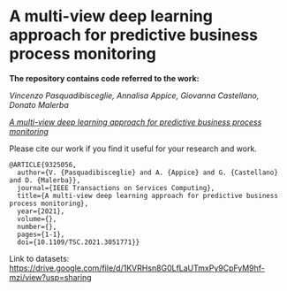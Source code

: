 # A multi-view deep learning approach for predictive business process monitoring

**The repository contains code referred to the work:**

*Vincenzo Pasquadibisceglie, Annalisa Appice, Giovanna Castellano, Donato Malerba*

[*A multi-view deep learning approach for predictive business process monitoring*](https://ieeexplore.ieee.org/abstract/document/9325056)

Please cite our work if you find it useful for your research and work.

```
@ARTICLE{9325056,
  author={V. {Pasquadibisceglie} and A. {Appice} and G. {Castellano} and D. {Malerba}},
  journal={IEEE Transactions on Services Computing}, 
  title={A multi-view deep learning approach for predictive business process monitoring}, 
  year={2021},
  volume={},
  number={},
  pages={1-1},
  doi={10.1109/TSC.2021.3051771}}
```

Link to datasets: https://drive.google.com/file/d/1KVRHsn8G0LfLaUTmxPy9CpFyM9hf-mzi/view?usp=sharing
